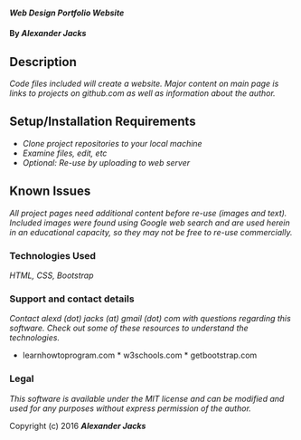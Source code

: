 
#### _Web Design Portfolio Website_

#### By _**Alexander Jacks**_

## Description

_Code files included will create a website. Major content on main page is links to projects on github.com as well as information about the author._

## Setup/Installation Requirements

* _Clone project repositories to your local machine_
* _Examine files, edit, etc_
* _Optional: Re-use by uploading to web server_

## Known Issues

_All project pages need additional content before re-use (images and text). Included images were found using Google web search and are used herein in an educational capacity, so they may not be free to re-use commercially._


### Technologies Used

_HTML, CSS, Bootstrap_

### Support and contact details

_Contact alexd (dot) jacks (at) gmail (dot) com with questions regarding this software. Check out some of these resources to understand the technologies._
* learnhowtoprogram.com * w3schools.com * getbootstrap.com

### Legal

_This software is available under the MIT license and can be modified and used for any purposes without express permission of the author._

Copyright (c) 2016 **_Alexander Jacks_**
